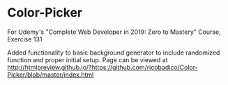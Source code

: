 # Color-Picker
For Udemy's "Complete Web Developer in 2019: Zero to Mastery" Course, Exercise 131

Added functionality to basic background generator to include randomized function and proper initial setup. Page can be viewed at http://htmlpreview.github.io/?https://github.com/ricobadico/Color-Picker/blob/master/index.html
